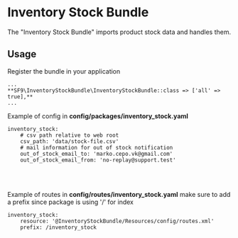 Inventory Stock Bundle
========================

The "Inventory Stock Bundle" imports product stock data and handles them.

Usage
-----

Register the bundle in your application

```
...
**SF9\InventoryStockBundle\InventoryStockBundle::class => ['all' => true],**
...
```


Example of config in **config/packages/inventory_stock.yaml**
<br/>
```
inventory_stock:
    # csv path relative to web root
    csv_path: 'data/stock-file.csv'
    # mail information for out of stock notification
    out_of_stock_email_to: 'marko.cepo.vk@gmail.com'
    out_of_stock_email_from: 'no-replay@support.test'
```
<br/><br/>

Example of routes in **config/routes/inventory_stock.yaml**
make sure to add a prefix since package is using '/' for index
<br/>
```
inventory_stock:
    resource: '@InventoryStockBundle/Resources/config/routes.xml'
    prefix: /inventory_stock
```
